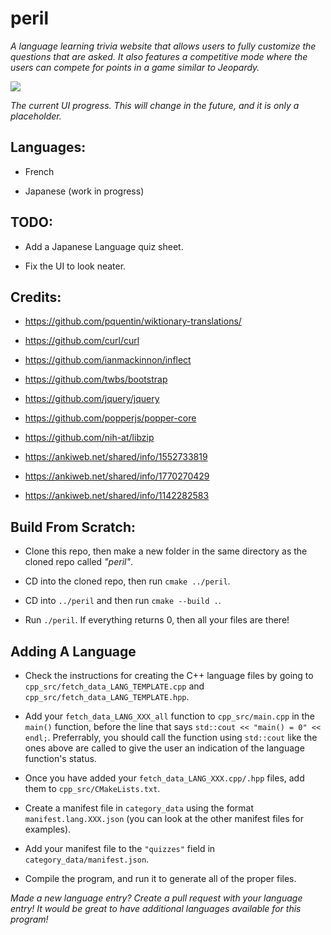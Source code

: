 # peril

*A language learning trivia website that allows users to fully customize the questions that are asked. It also features a competitive mode where the users can compete for points in a game similar to Jeopardy.*

![](https://i.imgur.com/1aGemxV.png?raw=true)

*The current UI progress. This will change in the future, and it is only a placeholder.*

## Languages:

- French

- Japanese (work in progress)

## TODO:

- Add a Japanese Language quiz sheet.

- Fix the UI to look neater.

## Credits:

- https://github.com/pquentin/wiktionary-translations/

- https://github.com/curl/curl

- https://github.com/ianmackinnon/inflect

- https://github.com/twbs/bootstrap

- https://github.com/jquery/jquery

- https://github.com/popperjs/popper-core

- https://github.com/nih-at/libzip

- https://ankiweb.net/shared/info/1552733819

- https://ankiweb.net/shared/info/1770270429

- https://ankiweb.net/shared/info/1142282583

## Build From Scratch:

- Clone this repo, then make a new folder in the same directory as the cloned repo called *"peril"*.

- CD into the cloned repo, then run `cmake ../peril`.

- CD into `../peril` and then run `cmake --build .`.

- Run `./peril`. If everything returns 0, then all your files are there!

## Adding A Language

- Check the instructions for creating the C++ language files by going to `cpp_src/fetch_data_LANG_TEMPLATE.cpp` and `cpp_src/fetch_data_LANG_TEMPLATE.hpp`.

- Add your `fetch_data_LANG_XXX_all` function to `cpp_src/main.cpp` in the `main()` function, before the line that says `std::cout << "main() = 0" << endl;`. Preferrably, you should call the function using `std::cout` like the ones above are called to give the user an indication of the language function's status.

- Once you have added your `fetch_data_LANG_XXX.cpp/.hpp` files, add them to `cpp_src/CMakeLists.txt`.

- Create a manifest file in `category_data` using the format `manifest.lang.XXX.json` (you can look at the other manifest files for examples).

- Add your manifest file to the `"quizzes"` field in `category_data/manifest.json`.

- Compile the program, and run it to generate all of the proper files.

*Made a new language entry? Create a pull request with your language entry! It would be great to have additional languages available for this program!*